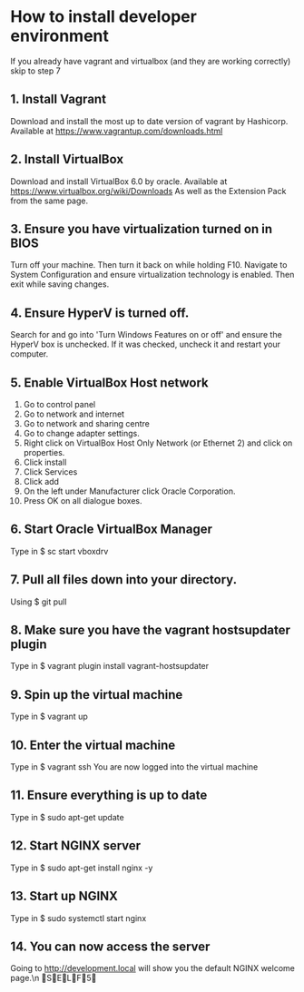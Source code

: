 # How to install developer environment
If you already have vagrant and virtualbox (and they are working correctly) skip to step 7
## 1. Install Vagrant
Download and install the most up to date version of vagrant by Hashicorp.
Available at https://www.vagrantup.com/downloads.html

## 2. Install VirtualBox
Download and install VirtualBox 6.0 by oracle.
Available at https://www.virtualbox.org/wiki/Downloads
As well as the Extension Pack from the same page.

## 3. Ensure you have virtualization turned on in BIOS
Turn off your machine. Then turn it back on while holding F10. Navigate to System Configuration and ensure virtualization technology is enabled. Then exit while saving changes.

## 4. Ensure HyperV is turned off.
Search for and go into 'Turn Windows Features on or off' and ensure the HyperV box is unchecked. If it was checked, uncheck it and restart your computer.

## 5. Enable VirtualBox Host network
 1. Go to control panel
 2. Go to network and internet
 3. Go to network and sharing centre
 4. Go to change adapter settings.
 5. Right click on VirtualBox Host Only Network (or Ethernet 2) and click on properties.
 6. Click install
 7. Click Services
 8. Click add
 9. On the left under Manufacturer click Oracle Corporation.
 10. Press OK on all dialogue boxes.

## 6. Start Oracle VirtualBox Manager
Type in $ sc start vboxdrv

## 7. Pull all files down into your directory.
Using $ git pull

## 8. Make sure you have the vagrant hostsupdater plugin
Type in $ vagrant plugin install vagrant-hostsupdater

## 9. Spin up the virtual machine
Type in $ vagrant up

## 10. Enter the virtual machine
Type in $ vagrant ssh
You are now logged into the virtual machine

## 11. Ensure everything is up to date
Type in $ sudo apt-get update

## 12. Start NGINX server
Type in $ sudo apt-get install nginx -y

## 13. Start up NGINX
Type in $ sudo systemctl start nginx

## 14. You can now access the server
Going to http://development.local will show you the default NGINX welcome page.\n
:pray:S:pray:E:pray:L:pray:F:pray:5:pray:
